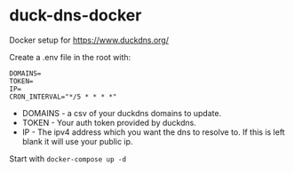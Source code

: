 # duck-dns-docker

Docker setup for https://www.duckdns.org/

Create a .env file in the root with:
```
DOMAINS=
TOKEN=
IP=
CRON_INTERVAL="*/5 * * * *"
```
- DOMAINS - a csv of your duckdns domains to update.
- TOKEN - Your auth token provided by duckdns.
- IP - The ipv4 address which you want the dns to resolve to. If this is left blank it will use your public ip.

Start with `docker-compose up -d`
